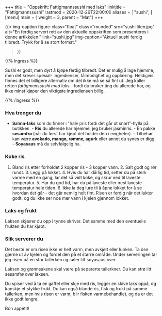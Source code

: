 +++
title = "Oppskrift: Fattigmannssushi med laks"
linktitle = "Fattigmannssushi"
lastmod = 2020-12-26T22:00:00
aliases = [
    "sushi",
]
[menu]
main = { weight = 3, parent = "Mat"}
+++

<!-- markdownlint-disable MD010 -->

{{< img-caption
    figure-class="float"
    class="rounded"
    src="sushi liten.jpg"
    alt="En ferdig servert rett av den aktuelle oppskriften som presenteres i denne artikkelen."
    link="sushi.jpg"
    img-caption="Aktuell sushi ferdig tilbredt. Trykk for å se stort format."
  >}}

{{% ingress %}}

Sushi er godt, men dyrt å kjøpe ferdig tilbredt. Det er mulig å lage hjemme, men det krever
spesial- ingredienser, tålmodighet og opplæring. Heldigvis finnes det et billigere alternativ om
det ikke må se så fint ut. Jeg kaller retten _fattigmanssushi med laks_ - fordi du bruker ting du
allerede har, og ikke minst kjøper den viktigste ingrediensen billig.

{{% /ingress %}}

### Hva trenger du

- **Salma-laks** som du finner i "halv pris fordi det går ut snart"-hylla på butikken. - **Ris** du
allerede har hjemme, jeg bruker jasminris. - En pakke **sesamfrø** (når du først har kjøpt det
holder den i evigheter). - Tilbehør kan være **avokado, mango, rømme, agurk** eller annet du synes
er digg. - **Soyasaus** må du selvfølgelig ha.

### Koke ris

1. Bland ris etter forholdet 2 kopper ris - 3 kopper vann. 2. Salt godt og rør rundt. 3. Legg på
lokket. 4. Hvis du har dårlig tid, setter du på sterk varme med en gang, lar det så vidt koke, og
skrur ned til laveste temperatur. 5. Har du god tid, har du på laveste eller nest laveste
temperatur hele tiden. 6. Ikke la deg lure til å åpne lokket for å se hvordan det går - det går
nemlig helt fint. Risen er ferdig når det lukter godt, og du ikke ser noe mer vann i kjelen gjennom
lokket.

### Laks og frukt

Laksen skjærer du opp i tynne skriver. Det samme med den eventuelle frukten du har kjøpt.

### Slik serverer du

Det beste er om risen ikke er helt varm, men avkjølt eller lunken. Ta den gjerne ut av kjelen og
fordel den på et større område. Under serveringen tar jeg risen på en stor tallerken og søler litt
soyasaus over.

Laksen og grønnsakene skal være på separerte tallerkner. Du kan strø litt sesamfrø over laksen.

Du spiser ved å ta en gaffel eller skje med ris, legger en skive laks oppå, og kanskje et stykke
frukt. Du kan også blande ris, fisk og frukt på samme tallerken, men hvis risen er varm, blir
fisken varmebehandlet, og da er det ikke godt lengre.

Bon appétit!
